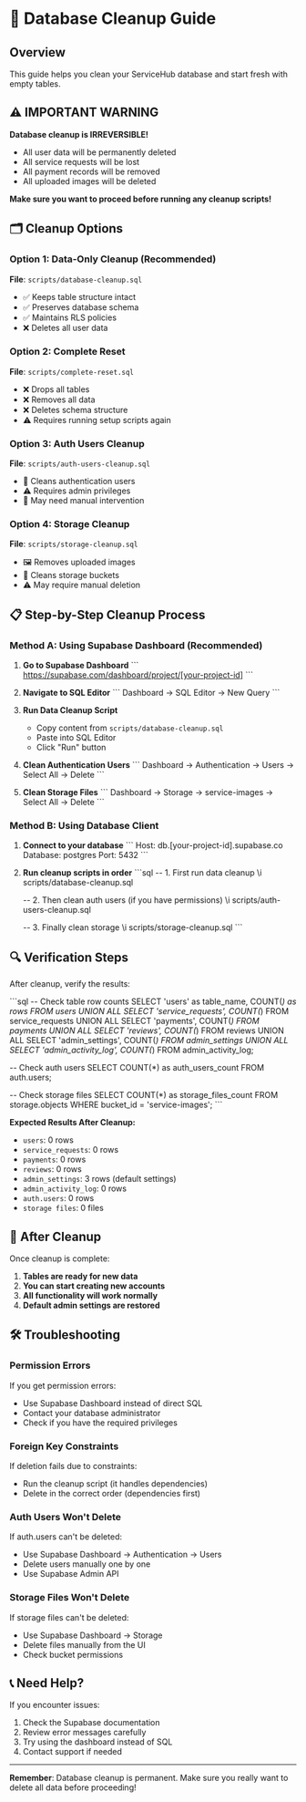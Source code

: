 # 🧹 Database Cleanup Guide

## Overview
This guide helps you clean your ServiceHub database and start fresh with empty tables.

## ⚠️ **IMPORTANT WARNING**
**Database cleanup is IRREVERSIBLE!** 
- All user data will be permanently deleted
- All service requests will be lost
- All payment records will be removed
- All uploaded images will be deleted

**Make sure you want to proceed before running any cleanup scripts!**

## 🗂️ **Cleanup Options**

### Option 1: Data-Only Cleanup (Recommended)
**File**: `scripts/database-cleanup.sql`
- ✅ Keeps table structure intact
- ✅ Preserves database schema
- ✅ Maintains RLS policies
- ❌ Deletes all user data

### Option 2: Complete Reset
**File**: `scripts/complete-reset.sql`
- ❌ Drops all tables
- ❌ Removes all data
- ❌ Deletes schema structure
- ⚠️ Requires running setup scripts again

### Option 3: Auth Users Cleanup
**File**: `scripts/auth-users-cleanup.sql`
- 🔐 Cleans authentication users
- ⚠️ Requires admin privileges
- 🔄 May need manual intervention

### Option 4: Storage Cleanup
**File**: `scripts/storage-cleanup.sql`
- 🖼️ Removes uploaded images
- 📁 Cleans storage buckets
- ⚠️ May require manual deletion

## 📋 **Step-by-Step Cleanup Process**

### Method A: Using Supabase Dashboard (Recommended)

1. **Go to Supabase Dashboard**
   \`\`\`
   https://supabase.com/dashboard/project/[your-project-id]
   \`\`\`

2. **Navigate to SQL Editor**
   \`\`\`
   Dashboard → SQL Editor → New Query
   \`\`\`

3. **Run Data Cleanup Script**
   - Copy content from `scripts/database-cleanup.sql`
   - Paste into SQL Editor
   - Click "Run" button

4. **Clean Authentication Users**
   \`\`\`
   Dashboard → Authentication → Users → Select All → Delete
   \`\`\`

5. **Clean Storage Files**
   \`\`\`
   Dashboard → Storage → service-images → Select All → Delete
   \`\`\`

### Method B: Using Database Client

1. **Connect to your database**
   \`\`\`
   Host: db.[your-project-id].supabase.co
   Database: postgres
   Port: 5432
   \`\`\`

2. **Run cleanup scripts in order**
   \`\`\`sql
   -- 1. First run data cleanup
   \i scripts/database-cleanup.sql
   
   -- 2. Then clean auth users (if you have permissions)
   \i scripts/auth-users-cleanup.sql
   
   -- 3. Finally clean storage
   \i scripts/storage-cleanup.sql
   \`\`\`

## 🔍 **Verification Steps**

After cleanup, verify the results:

\`\`\`sql
-- Check table row counts
SELECT 'users' as table_name, COUNT(*) as rows FROM users
UNION ALL
SELECT 'service_requests', COUNT(*) FROM service_requests
UNION ALL
SELECT 'payments', COUNT(*) FROM payments
UNION ALL
SELECT 'reviews', COUNT(*) FROM reviews
UNION ALL
SELECT 'admin_settings', COUNT(*) FROM admin_settings
UNION ALL
SELECT 'admin_activity_log', COUNT(*) FROM admin_activity_log;

-- Check auth users
SELECT COUNT(*) as auth_users_count FROM auth.users;

-- Check storage files
SELECT COUNT(*) as storage_files_count FROM storage.objects 
WHERE bucket_id = 'service-images';
\`\`\`

**Expected Results After Cleanup:**
- `users`: 0 rows
- `service_requests`: 0 rows  
- `payments`: 0 rows
- `reviews`: 0 rows
- `admin_settings`: 3 rows (default settings)
- `admin_activity_log`: 0 rows
- `auth.users`: 0 rows
- `storage files`: 0 files

## 🚀 **After Cleanup**

Once cleanup is complete:

1. **Tables are ready for new data**
2. **You can start creating new accounts**
3. **All functionality will work normally**
4. **Default admin settings are restored**

## 🛠️ **Troubleshooting**

### Permission Errors
If you get permission errors:
- Use Supabase Dashboard instead of direct SQL
- Contact your database administrator
- Check if you have the required privileges

### Foreign Key Constraints
If deletion fails due to constraints:
- Run the cleanup script (it handles dependencies)
- Delete in the correct order (dependencies first)

### Auth Users Won't Delete
If auth.users can't be deleted:
- Use Supabase Dashboard → Authentication → Users
- Delete users manually one by one
- Use Supabase Admin API

### Storage Files Won't Delete
If storage files can't be deleted:
- Use Supabase Dashboard → Storage
- Delete files manually from the UI
- Check bucket permissions

## 📞 **Need Help?**

If you encounter issues:
1. Check the Supabase documentation
2. Review error messages carefully
3. Try using the dashboard instead of SQL
4. Contact support if needed

---

**Remember**: Database cleanup is permanent. Make sure you really want to delete all data before proceeding!
